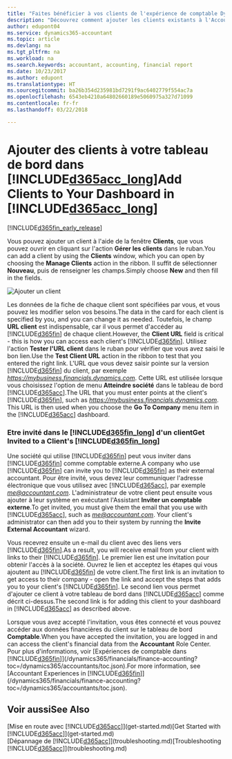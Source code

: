 ```yaml
---
title: "Faites bénéficier à vos clients de l'expérience de comptable Dynamics 365 | Microsoft Docs"
description: "Découvrez comment ajouter les clients existants à l'Accountant Hub pour Dynamics 365."
author: edupont04
ms.service: dynamics365-accountant
ms.topic: article
ms.devlang: na
ms.tgt_pltfrm: na
ms.workload: na
ms.search.keywords: accountant, accounting, financial report
ms.date: 10/23/2017
ms.author: edupont
ms.translationtype: HT
ms.sourcegitcommit: ba26b354d235981bd7291f9ac6402779f554ac7a
ms.openlocfilehash: 6543eb4210a64802660189e5060975a327d71099
ms.contentlocale: fr-fr
ms.lasthandoff: 03/22/2018

---
```

# <a name="add-clients-to-your-dashboard-in-included365acclongincludesd365acclongmdmd"></a><span data-ttu-id="b9268-103">Ajouter des clients à votre tableau de bord dans [!INCLUDE[d365acc_long](includes/d365acc_long_md.md)]</span><span class="sxs-lookup"><span data-stu-id="b9268-103">Add Clients to Your Dashboard in [!INCLUDE[d365acc_long](includes/d365acc_long_md.md)]</span></span>
[!INCLUDE[d365fin_early_release](includes/d365fin_early_release.md.md)]

<span data-ttu-id="b9268-104">Vous pouvez ajouter un client à l'aide de la fenêtre **Clients**, que vous pouvez ouvrir en cliquant sur l'action **Gérer les clients** dans le ruban.</span><span class="sxs-lookup"><span data-stu-id="b9268-104">You can add a client by using the **Clients** window, which you can open by choosing the **Manage Clients** action in the ribbon.</span></span> <span data-ttu-id="b9268-105">Il suffit de sélectionner **Nouveau**, puis de renseigner les champs.</span><span class="sxs-lookup"><span data-stu-id="b9268-105">Simply choose **New** and then fill in the fields.</span></span>  

![Ajouter un client](./media/accountant-add-client/manage-client.png)

<span data-ttu-id="b9268-107">Les données de la fiche de chaque client sont spécifiées par vous, et vous pouvez les modifier selon vos besoins.</span><span class="sxs-lookup"><span data-stu-id="b9268-107">The data in the card for each client is specified by you, and you can change it as needed.</span></span> <span data-ttu-id="b9268-108">Toutefois, le champ **URL client** est indispensable, car il vous permet d'accéder au [!INCLUDE[d365fin](includes/d365fin_md.md)] de chaque client.</span><span class="sxs-lookup"><span data-stu-id="b9268-108">However, the **Client URL** field is critical - this is how you can access each client's [!INCLUDE[d365fin](includes/d365fin_md.md)].</span></span> <span data-ttu-id="b9268-109">Utilisez l'action **Tester l'URL client** dans le ruban pour vérifier que vous avez saisi le bon lien.</span><span class="sxs-lookup"><span data-stu-id="b9268-109">Use the **Test Client URL** action in the ribbon to test that you entered the right link.</span></span> <span data-ttu-id="b9268-110">L'URL que vous devez saisir pointe sur la version [!INCLUDE[d365fin](includes/d365fin_md.md)] du client, par exemple *https://mybusiness.financials.dynamics.com*. Cette URL est utilisée lorsque vous choisissez l'option de menu **Atteindre société** dans le tableau de bord [!INCLUDE[d365acc](includes/d365acc_md.md)].</span><span class="sxs-lookup"><span data-stu-id="b9268-110">The URL that you must enter points at the client's [!INCLUDE[d365fin](includes/d365fin_md.md)], such as *https://mybusiness.financials.dynamics.com*. This URL is then used when you choose the **Go To Company** menu item in the [!INCLUDE[d365acc](includes/d365acc_md.md)] dashboard.</span></span>  

### <a name="get-invited-to-a-clients-included365finlongincludesd365finlongmdmd"></a><span data-ttu-id="b9268-111">Etre invité dans le [!INCLUDE[d365fin_long](includes/d365fin_long_md.md)] d'un client</span><span class="sxs-lookup"><span data-stu-id="b9268-111">Get Invited to a Client's [!INCLUDE[d365fin_long](includes/d365fin_long_md.md)]</span></span>
<span data-ttu-id="b9268-112">Une société qui utilise [!INCLUDE[d365fin](includes/d365fin_md.md)] peut vous inviter dans [!INCLUDE[d365fin](includes/d365fin_md.md)] comme comptable externe.</span><span class="sxs-lookup"><span data-stu-id="b9268-112">A company who use [!INCLUDE[d365fin](includes/d365fin_md.md)] can invite you to [!INCLUDE[d365fin](includes/d365fin_md.md)] as their external accountant.</span></span> <span data-ttu-id="b9268-113">Pour être invité, vous devez leur communiquer l'adresse électronique que vous utilisez avec [!INCLUDE[d365acc](includes/d365acc_md.md)], par exemple *me@accountant.com*. L'administrateur de votre client peut ensuite vous ajouter à leur système en exécutant l'Assistant **Inviter un comptable externe**.</span><span class="sxs-lookup"><span data-stu-id="b9268-113">To get invited, you must give them the email that you use with [!INCLUDE[d365acc](includes/d365acc_md.md)], such as *me@accountant.com*. Your client's administrator can then add you to their system by running the **Invite External Accountant** wizard.</span></span>  

<span data-ttu-id="b9268-114">Vous recevrez ensuite un e-mail du client avec des liens vers [!INCLUDE[d365fin](includes/d365fin_md.md)].</span><span class="sxs-lookup"><span data-stu-id="b9268-114">As a result, you will receive email from your client with links to their [!INCLUDE[d365fin](includes/d365fin_md.md)].</span></span> <span data-ttu-id="b9268-115">Le premier lien est une invitation pour obtenir l'accès à la société. Ouvrez le lien et acceptez les étapes qui vous ajoutent au [!INCLUDE[d365fin](includes/d365fin_md.md)] de votre client.</span><span class="sxs-lookup"><span data-stu-id="b9268-115">The first link is an invitation to get access to their company - open the link and accept the steps that adds you to your client's [!INCLUDE[d365fin](includes/d365fin_md.md)].</span></span> <span data-ttu-id="b9268-116">Le second lien vous permet d'ajouter ce client à votre tableau de bord dans [!INCLUDE[d365acc](includes/d365acc_md.md)] comme décrit ci-dessus.</span><span class="sxs-lookup"><span data-stu-id="b9268-116">The second link is for adding this client to your dashboard in [!INCLUDE[d365acc](includes/d365acc_md.md)] as described above.</span></span>  

<span data-ttu-id="b9268-117">Lorsque vous avez accepté l'invitation, vous êtes connecté et vous pouvez accéder aux données financières du client sur le tableau de bord **Comptable**.</span><span class="sxs-lookup"><span data-stu-id="b9268-117">When you have accepted the invitation, you are logged in and can access the client's financial data from the **Accountant** Role Center.</span></span> <span data-ttu-id="b9268-118">Pour plus d'informations, voir [Expériences de comptable dans [!INCLUDE[d365fin](includes/d365fin_md.md)]](/dynamics365/financials/finance-accounting?toc=/dynamics365/accountants/toc.json).</span><span class="sxs-lookup"><span data-stu-id="b9268-118">For more information, see [Accountant Experiences in [!INCLUDE[d365fin](includes/d365fin_md.md)]](/dynamics365/financials/finance-accounting?toc=/dynamics365/accountants/toc.json).</span></span>  

## <a name="see-also"></a><span data-ttu-id="b9268-119">Voir aussi</span><span class="sxs-lookup"><span data-stu-id="b9268-119">See Also</span></span>
<span data-ttu-id="b9268-120">[Mise en route avec [!INCLUDE[d365acc](includes/d365acc_md.md)]](get-started.md)</span><span class="sxs-lookup"><span data-stu-id="b9268-120">[Get Started with [!INCLUDE[d365acc](includes/d365acc_md.md)]](get-started.md)</span></span>  
<span data-ttu-id="b9268-121">[Dépannage de [!INCLUDE[d365acc](includes/d365acc_md.md)]](troubleshooting.md)</span><span class="sxs-lookup"><span data-stu-id="b9268-121">[Troubleshooting [!INCLUDE[d365acc](includes/d365acc_md.md)]](troubleshooting.md)</span></span>  

